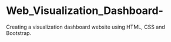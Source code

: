 # Web_Visualization_Dashboard-
Creating a visualization dashboard website using HTML, CSS and Bootstrap.
